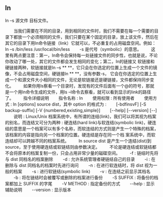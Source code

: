 ## ln
ln –s 源文件 目标文件。

 　　当我们需要在不同的目录，用到相同的文件时，我们不需要在每一个需要的目录下都放一个必须相同的文件，我们只要在某个固定的目录，放上该文件，然后在 其它的目录下用ln命令链接（link）它就可以，不必重复的占用磁盘空间。例如：ln –s /bin/less /usr/local/bin/less
　　-s 是代号（symbolic）的意思。
 　　这里有两点要注意：第一，ln命令会保持每一处链接文件的同步性，也就是说，不论你改动了哪一处，其它的文件都会发生相同的变化；第二，ln的链接又 软链接和硬链接两种，软链接就是ln –s ** **，它只会在你选定的位置上生成一个文件的镜像，不会占用磁盘空间，硬链接ln ** **，没有参数-s， 它会在你选定的位置上生成一个和源文件大小相同的文件，无论是软链接还是硬链接，文件都保持同步变化。
 　　如果你用ls察看一个目录时，发现有的文件后面有一个@的符号，那就是一个用ln命令生成的文件，用ls –l命令去察看，就可以看到显示的link的路径了。
 　　指令详细说明
 　　指令名称 : ln
　　使用权限 : 所有使用者
 　　使用方式 : ln [options] source dist，其中 option 的格式为 :
　　[-bdfinsvF] [-S backup-suffix] [-V {numbered,existing,simple}]
　　[--help] [--version] [--]
　　说明 : Linux/Unix 档案系统中，有所谓的连结(link)，我们可以将其视为档案的别名，而连结又可分为两种 : 硬连结(hard link)与软连结(symbolic link)，硬连结的意思是一个档案可以有多个名称，而软连结的方式则是产生一个特殊的档案，该档案的内容是指向另一个档案的位置。硬连结是存在同一个档 案系统中，而软连结却可以跨越不同的档案系统。
 　　ln source dist 是产生一个连结(dist)到 source，至于使用硬连结或软链结则由参数决定。
 　　不论是硬连结或软链结都不会将原本的档案复制一份，只会占用非常少量的磁碟空间。
 　　-f : 链结时先将与 dist 同档名的档案删除
 　　-d : 允许系统管理者硬链结自己的目录
 　　-i : 在删除与 dist 同档名的档案时先进行询问
 　　-n : 在进行软连结时，将 dist 视为一般的档案
 　　-s : 进行软链结(symbolic link)
　　-v : 在连结之前显示其档名
 　　-b : 将在链结时会被覆写或删除的档案进行备份
 　　-S SUFFIX : 将备份的档案都加上 SUFFIX 的字尾
 　　-V METHOD : 指定备份的方式
 　　--help : 显示辅助说明
 　　--version : 显示版本
